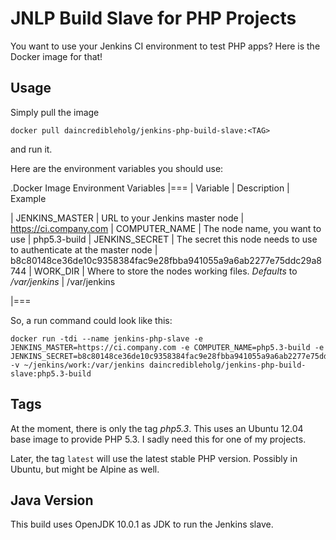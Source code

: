 # JNLP Build Slave for PHP Projects

You want to use your Jenkins CI environment to test PHP apps? Here is the Docker image for that!

## Usage
Simply pull the image

```
docker pull daincredibleholg/jenkins-php-build-slave:<TAG>
```

and run it.

Here are the environment variables you should use:

.Docker Image Environment Variables
|===
| Variable | Description | Example

| JENKINS_MASTER | URL to your Jenkins master node | https://ci.company.com
| COMPUTER_NAME | The node name, you want to use |  php5.3-build
| JENKINS_SECRET | The secret this node needs to use to authenticate at the master node | b8c80148ce36de10c9358384fac9e28fbba941055a9a6ab2277e75ddc29a8744
| WORK_DIR | Where to store the nodes working files. _Defaults_ to _/var/jenkins_ | /var/jenkins

|===

So, a run command could look like this:

```
docker run -tdi --name jenkins-php-slave -e JENKINS_MASTER=https://ci.company.com -e COMPUTER_NAME=php5.3-build -e JENKINS_SECRET=b8c80148ce36de10c9358384fac9e28fbba941055a9a6ab2277e75ddc29a8744 -v ~/jenkins/work:/var/jenkins daincredibleholg/jenkins-php-build-slave:php5.3-build
```

## Tags
At the moment, there is only the tag *_php5.3_*. This uses an Ubuntu 12.04 base image to provide PHP 5.3. I sadly need
this for one of my projects.

Later, the tag `latest` will use the latest stable PHP version. Possibly in Ubuntu, but might be Alpine as well.

## Java Version
This build uses OpenJDK 10.0.1 as JDK to run the Jenkins slave.
